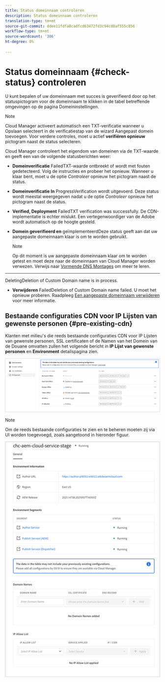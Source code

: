 ```yaml
---
title: Status domeinnaam controleren
description: Status domeinnaam controleren
translation-type: tm+mt
source-git-commit: ddee11fdfa8cadfcd63472fd3c94cd8af555c856
workflow-type: tm+mt
source-wordcount: '306'
ht-degree: 0%

---
```



# Status domeinnaam {#check-status} controleren

U kunt bepalen of uw domeinnaam met succes is geverifieerd door op het statuspictogram voor de domeinnaam te klikken in de tabel betreffende omgevingen op de pagina Domeininstellingen.

>[!NOTE]
>Cloud Manager activeert automatisch een TXT-verificatie wanneer u Opslaan selecteert in de verificatiestap van de wizard Aangepast domein toevoegen. Voor verdere controles, moet u actief **verifiëren opnieuw** pictogram naast de status selecteren.

Cloud Manager controleert het eigendom van domeinen via de TXT-waarde en geeft een van de volgende statusberichten weer:

* **Domeinverificatie**
FailedTXT-waarde ontbreekt of wordt met fouten gedetecteerd. Volg de instructies en probeer het opnieuw. Wanneer u klaar bent, moet u de optie 
*Controleer* opnieuw het pictogram naast de status.

* **Domeinverificatie In**
ProgressVerification wordt uitgevoerd. Deze status wordt meestal weergegeven nadat u de optie 
*Controleer* opnieuw het pictogram naast de status.

* **Verified, Deployment**
FailedTXT verification was successfully. De CDN-implementatie is echter mislukt. Een vertegenwoordiger van de Adobe wordt automatisch op de hoogte gesteld.

* **Domein geverifieerd en**
geïmplementeerdDeze status geeft aan dat uw aangepaste domeinnaam klaar is om te worden gebruikt.
   >[!NOTE]
   >Op dit moment is uw aangepaste domeinnaam klaar om te worden getest en moet deze naar de domeinnaam van Cloud Manager worden verwezen. Verwijs naar [Vormende DNS Montages](/help/implementing/cloud-manager/custom-domain-names/configure-dns-settings.md) om meer te leren.

* ****
DeletingDeletion of Custom Domain name is in process.

* **Verwijderen**
FailedDeletion of Custom Domain name failed. U moet het opnieuw proberen. Raadpleeg [Een aangepaste domeinnaam verwijderen](/help/implementing/cloud-manager/custom-domain-names/delete-custom-domain-name.md) voor meer informatie.


## Bestaande configuraties CDN voor IP Lijsten van gewenste personen {#pre-existing-cdn}

Klanten met milieu&#39;s die reeds bestaande configuraties CDN voor IP Lijsten van gewenste personen, SSL certificaten of de Namen van het Domein van de Douane omvatten zullen het volgende bericht in **IP Lijst van gewenste personen** en **Environment** detailspagina zien.

![](/help/implementing/cloud-manager/assets/ip-allow-list-1.png)

>[!NOTE]
>Om de reeds bestaande configuraties te zien en te beheren moeten zij via UI worden toegevoegd, zoals aangetoond in hieronder figuur.

![](/help/implementing/cloud-manager/assets/ip-allow-list-2.png)
